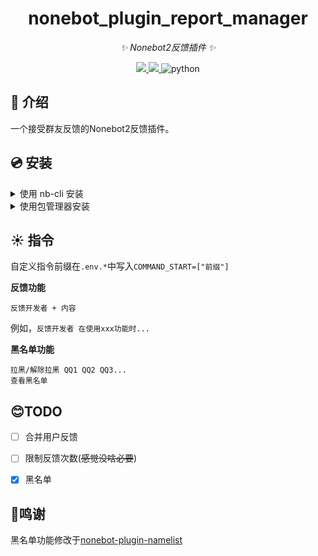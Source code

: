 <div align="center">

# nonebot_plugin_report_manager
_✨ Nonebot2反馈插件 ✨_
</div>

<p align="center">

  <a href="https://github.com/KafCoppelia/nonebot_plugin_roll/blob/beta/LICENSE">
    <img src="https://img.shields.io/badge/license-MIT-informational">
  </a>

  <a href="https://github.com/nonebot/nonebot2">
    <img src="https://img.shields.io/badge/nonebot2-2.0.0b3+-green">
  </a>

<img src="https://img.shields.io/badge/python-3.8+-blue.svg" alt="python">

</p>

## 📖 介绍

一个接受群友反馈的Nonebot2反馈插件。


## 💿 安装

<details>
<summary>使用 nb-cli 安装</summary>

    nb plugin install nonebot-plugin-report-manager

</details>

<details>
<summary>使用包管理器安装</summary>

    pip install nonebot-plugin-report-manager
</details>


## ☀ ️指令
自定义指令前缀在``.env.*``中写入``COMMAND_START=["前缀"]``

**反馈功能**
```
反馈开发者 + 内容
```
例如，`反馈开发者 在使用xxx功能时...`

**黑名单功能**
```
拉黑/解除拉黑 QQ1 QQ2 QQ3... 
查看黑名单
```


## 😊TODO

- [ ] 合并用户反馈
- [ ] 限制反馈次数(~~感觉没啥必要~~)
- [x] 黑名单


## 🙏鸣谢

黑名单功能修改于[nonebot-plugin-namelist](https://github.com/A-kirami/nonebot-plugin-namelist)
